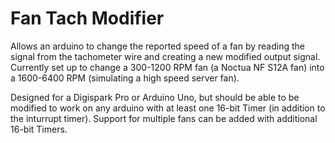 # Fan Tach Modifier

Allows an arduino to change the reported speed of a fan by reading the signal from the tachometer wire and creating a new modified output signal.
Currently set up to change a 300-1200 RPM fan (a Noctua NF S12A fan) into a 1600-6400 RPM (simulating a high speed server fan).

Designed for a Digispark Pro or Arduino Uno, but should be able to be modified to work on any arduino with at least one 16-bit Timer (in addition to the inturrupt timer). Support for multiple fans can be added with additional 16-bit Timers.

